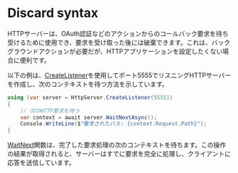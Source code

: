 # Discard syntax

HTTPサーバーは、OAuth認証などのアクションからのコールバック要求を待ち受けるために使用でき、要求を受け取った後には破棄できます。これは、バックグラウンドアクションが必要だが、HTTPアプリケーションを設定したくない場合に便利です。

以下の例は、[CreateListener](/api/Sisk.Core.Http.HttpServer.CreateListener)を使用してポート5555でリスニングHTTPサーバーを作成し、次のコンテキストを待つ方法を示しています。

```csharp
using (var server = HttpServer.CreateListener(5555))
{
    // 次のHTTP要求を待つ
    var context = await server.WaitNextAsync();
    Console.WriteLine($"要求されたパス: {context.Request.Path}");
}
```

[WaitNext](/api/Sisk.Core.Http.HttpServer.WaitNext)関数は、完了した要求処理の次のコンテキストを待ちます。この操作の結果が取得されると、サーバーはすでに要求を完全に処理し、クライアントに応答を送信しています。